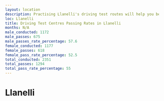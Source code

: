 ```yaml
---
layout: location
description: Practising Llanelli's driving test routes will help you become more confident in your gear-changing abilities.
loc: Llanelli
title: Driving Test Centres Passing Rates in Llanelli
months: N/A
male_conducted: 1172
male_passes: 675
male_passes_rate_percentage: 57.6
female_conducted: 1177
female_passes: 618
female_pass_rate_percentage: 52.5
total_conducted: 2351
total_passes: 1294
total_pass_rate_percentage: 55
---
```


# Llanelli
